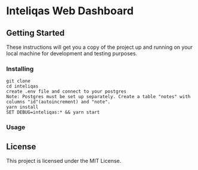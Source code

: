# Inteliqas Web Dashboard

## Getting Started

These instructions will get you a copy of the project up and running on your local machine for development and testing purposes.

### Installing

```
git clone
cd inteliqas
create .env file and connect to your postgres
Note: Postgres must be set up separately. Create a table "notes" with columns "id"(autoincrement) and "note".
yarn install
SET DEBUG=inteliqas:* && yarn start
```

### Usage

## License

This project is licensed under the MIT License.
